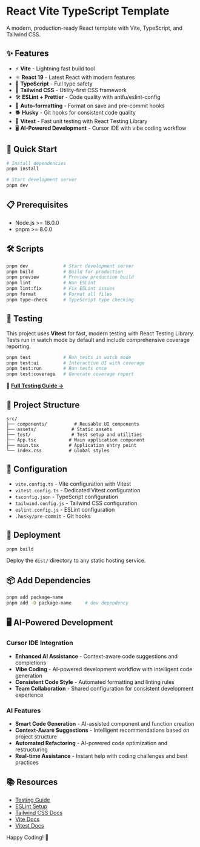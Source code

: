 # React Vite TypeScript Template

A modern, production-ready React template with Vite, TypeScript, and Tailwind CSS.

## ✨ Features

- ⚡ **Vite** - Lightning fast build tool
- ⚛️ **React 19** - Latest React with modern features
- 🔷 **TypeScript** - Full type safety
- 🎨 **Tailwind CSS** - Utility-first CSS framework
- 🛠️ **ESLint + Prettier** - Code quality with antfu/eslint-config
- 🔄 **Auto-formatting** - Format on save and pre-commit hooks
- 🐕 **Husky** - Git hooks for consistent code quality
- 🧪 **Vitest** - Fast unit testing with React Testing Library
- 🖥️ **AI-Powered Development** - Cursor IDE with vibe coding workflow

## 🚀 Quick Start

```bash
# Install dependencies
pnpm install

# Start development server
pnpm dev
```

## 📋 Prerequisites

- Node.js >= 18.0.0
- pnpm >= 8.0.0

## 🛠️ Scripts

```bash
pnpm dev             # Start development server
pnpm build           # Build for production
pnpm preview         # Preview production build
pnpm lint            # Run ESLint
pnpm lint:fix        # Fix ESLint issues
pnpm format          # Format all files
pnpm type-check      # TypeScript type checking
```

## 🧪 Testing

This project uses **Vitest** for fast, modern testing with React Testing Library. Tests run in watch mode by default and include comprehensive coverage reporting.

```bash
pnpm test            # Run tests in watch mode
pnpm test:ui         # Interactive UI with coverage
pnpm test:run        # Run tests once
pnpm test:coverage   # Generate coverage report
```

**📖 [Full Testing Guide →](./TESTING.md)**

## 📁 Project Structure

```
src/
├── components/          # Reusable UI components
├── assets/             # Static assets
├── test/               # Test setup and utilities
├── App.tsx            # Main application component
├── main.tsx           # Application entry point
└── index.css          # Global styles
```

## 🔧 Configuration

- `vite.config.ts` - Vite configuration with Vitest
- `vitest.config.ts` - Dedicated Vitest configuration
- `tsconfig.json` - TypeScript configuration
- `tailwind.config.js` - Tailwind CSS configuration
- `eslint.config.js` - ESLint configuration
- `.husky/pre-commit` - Git hooks

## 🚀 Deployment

```bash
pnpm build
```

Deploy the `dist/` directory to any static hosting service.

## 📦 Add Dependencies

```bash
pnpm add package-name
pnpm add -D package-name     # dev dependency
```

## 🖥️ AI-Powered Development

### Cursor IDE Integration
- **Enhanced AI Assistance** - Context-aware code suggestions and completions
- **Vibe Coding** - AI-powered development workflow with intelligent code generation
- **Consistent Code Style** - Automated formatting and linting rules
- **Team Collaboration** - Shared configuration for consistent development experience

### AI Features
- **Smart Code Generation** - AI-assisted component and function creation
- **Context-Aware Suggestions** - Intelligent recommendations based on project structure
- **Automated Refactoring** - AI-powered code optimization and restructuring
- **Real-time Assistance** - Instant help with coding challenges and best practices

## 📚 Resources

- [Testing Guide](./TESTING.md)
- [ESLint Setup](./ESLINT_SETUP.md)
- [Tailwind CSS Docs](https://tailwindcss.com/docs)
- [Vite Docs](https://vitejs.dev/)
- [Vitest Docs](https://vitest.dev/)

Happy Coding! 🎉

